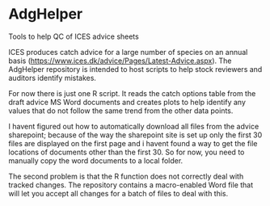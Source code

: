 # AdgHelper
Tools to help QC of ICES advice sheets

ICES produces catch advice for a large number of species on an annual basis (https://www.ices.dk/advice/Pages/Latest-Advice.aspx). The AdgHelper repository is intended to host  scripts to help stock reviewers and auditors identify mistakes.

For now there is just one R script. It reads the catch options table from the draft advice MS Word documents and creates plots to help identify any values that do not follow the same trend from the other data points.

I havent figured out how to automatically download all files from the advice sharepoint; because of the way the sharepoint site is set up only the first 30 files are displayed on the first page and i havent found a way to get the file locations of documents other than the first 30. So for now, you need to manually copy the word documents to a local folder. 

The second problem is that the R function does not correctly deal with tracked changes. The repository contains a macro-enabled Word file that will let you accept all changes for a batch of files to deal with this.
